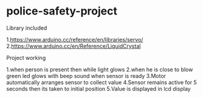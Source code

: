 # police-safety-project


Library included

1.https://www.arduino.cc/reference/en/libraries/servo/
2.https://www.arduino.cc/en/Reference/LiquidCrystal

Project working

1.when person is present then while light glows
2.when he is close to blow green led glows with beep sound when sensor is ready
3.Motor automatically arranges sensor to collect value
4.Sensor remains active for 5 seconds then its taken to initial position
5.Value is displayed in lcd display
